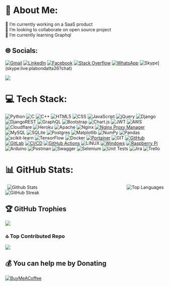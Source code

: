 # 💫 About Me:

🔭 I’m currently working on a SaaS product<br>👯 I’m looking to collaborate on open source project<br>🌱 I’m currently learning Graphql

## 🌐 Socials:

[![Gmail](https://img.shields.io/badge/-Gmail-FF0000?logo=gmail&logoColor=white)](mailto:plabondatta26@gmail.com) [![LinkedIn](https://img.shields.io/badge/LinkedIn-%230077B5.svg?logo=linkedin&logoColor=white)](https://linkedin.com/in/plabondatta26) [![Facebook](https://img.shields.io/badge/Facebook-%231877F2.svg?logo=Facebook&logoColor=white)](https://facebook.com/plabondatta26) [![Stack Overflow](https://img.shields.io/badge/-Stackoverflow-FE7A16?logo=stack-overflow&logoColor=white)](https://stackoverflow.com/users/13040712) [![WhatsApp](https://img.shields.io/badge/-WhatsApp-25D366?logo=whatsapp&logoColor=white)](https://wa.me/+8801797405859) ![Skype](https://img.shields.io/badge/-Skype-00AFF0?logo=skype&logoColor=white)](skype:live:plabondatta26?chat)


[![](https://visitcount.itsvg.in/api?id=plabondatta26&icon=5&color=1)](https://visitcount.itsvg.in)

# 💻 Tech Stack:

![Python](https://img.shields.io/badge/python-3670A0?style=flat-square&logo=python&logoColor=ffdd54) ![C](https://img.shields.io/badge/c-%2300599C.svg?style=flat-square&logo=c&logoColor=white) ![C++](https://img.shields.io/badge/c++-%2300599C.svg?style=flat-square&logo=c%2B%2B&logoColor=white) ![HTML5](https://img.shields.io/badge/html5-%23E34F26.svg?style=flat-square&logo=html5&logoColor=white) ![CSS](https://img.shields.io/badge/-CSS-1572B6?style=flat-square&logo=css3&logoColor=white) ![JavaScript](https://img.shields.io/badge/javascript-%23323330.svg?style=flat-square&logo=javascript&logoColor=%23F7DF1E) ![jQuery](https://img.shields.io/badge/-jQuery-0769AD?logo=jquery&logoColor=white) ![Django](https://img.shields.io/badge/django-%23092E20.svg?style=flat-square&logo=django&logoColor=white) ![DjangoREST](https://img.shields.io/badge/DJANGO-REST-ff1709?style=flat-square&logo=django&logoColor=white&color=ff1709&labelColor=gray) ![GraphQL](https://img.shields.io/badge/-GraphQL-E10098?style=flat-square&logo=graphql&logoColor=white) ![Bootstrap](https://img.shields.io/badge/bootstrap-%238511FA.svg?style=flat-square&logo=bootstrap&logoColor=white) ![Chart.js](https://img.shields.io/badge/chart.js-F5788D.svg?style=flat-square&logo=chart.js&logoColor=white) ![JWT](https://img.shields.io/badge/JWT-black?style=flat-square&logo=JSON%20web%20tokens) ![AWS](https://img.shields.io/badge/AWS-%23FF9900.svg?style=flat-square&logo=amazon-aws&logoColor=white) ![Cloudflare](https://img.shields.io/badge/Cloudflare-F38020?style=flat-square&logo=Cloudflare&logoColor=white) ![Heroku](https://img.shields.io/badge/heroku-%23430098.svg?style=flat-square&logo=heroku&logoColor=white) ![Apache](https://img.shields.io/badge/apache-%23D42029.svg?style=flat-square&logo=apache&logoColor=white) ![Nginx](https://img.shields.io/badge/nginx-%23009639.svg?style=flat-square&logo=nginx&logoColor=white) [![Nginx Proxy Manager](https://img.shields.io/badge/-Nginx%20Proxy%20Manager-269539?logo=Nginx&logoColor=white)](https://nginxproxymanager.com/) ![MySQL](https://img.shields.io/badge/mysql-%2300000f.svg?style=flat-square&logo=mysql&logoColor=white) ![SQLite](https://img.shields.io/badge/sqlite-%2307405e.svg?style=flat-square&logo=sqlite&logoColor=white) ![Postgres](https://img.shields.io/badge/postgres-%23316192.svg?style=flat-square&logo=postgresql&logoColor=white) ![Matplotlib](https://img.shields.io/badge/Matplotlib-%23ffffff.svg?style=flat-square&logo=Matplotlib&logoColor=black) ![NumPy](https://img.shields.io/badge/numpy-%23013243.svg?style=flat-square&logo=numpy&logoColor=white) ![Pandas](https://img.shields.io/badge/pandas-%23150458.svg?style=flat-square&logo=pandas&logoColor=white) ![scikit-learn](https://img.shields.io/badge/scikit--learn-%23F7931E.svg?style=flat-square&logo=scikit-learn&logoColor=white) ![TensorFlow](https://img.shields.io/badge/TensorFlow-%23FF6F00.svg?style=flat-square&logo=TensorFlow&logoColor=white) ![Docker](https://img.shields.io/badge/docker-%230db7ed.svg?style=flat-square&logo=docker&logoColor=white) [![Portainer](https://img.shields.io/badge/-Portainer-13B5EA?logo=Portainer&logoColor=white)](https://www.portainer.io/) ![GIT](https://img.shields.io/badge/Git-fc6d26?style=flat-square&logo=git&logoColor=white) [![GitHub](https://img.shields.io/badge/-GitHub-181717?logo=github&logoColor=white)](https://github.com/plabondatta26) [![GitLab](https://img.shields.io/badge/-GitLab-FCA121?logo=gitlab&logoColor=white)](https://gitlab.com/plabondatta26) [![CI/CD](https://img.shields.io/badge/-CI/CD-017B5A?logo=jenkins&logoColor=white)](https://en.wikipedia.org/wiki/CI/CD) [![GitHub Actions](https://img.shields.io/badge/-GitHub%20Actions-2088FF?logo=github%20actions&logoColor=white)](https://github.com/features/actions) ![LINUX](https://img.shields.io/badge/Linux-FCC624?style=flat-square&logo=linux&logoColor=black) [![Windows](https://img.shields.io/badge/-Windows-0078D6?logo=windows&logoColor=white)](https://www.microsoft.com/en-us/windows) [![Raspberry Pi](https://img.shields.io/badge/-Raspberry%20Pi-C51A4A?logo=Raspberry%20Pi&logoColor=white)](https://www.raspberrypi.org/) ![Arduino](https://img.shields.io/badge/-Arduino-00979D?style=flat-square&logo=Arduino&logoColor=white) ![Postman](https://img.shields.io/badge/Postman-FF6C37?style=flat-square&logo=postman&logoColor=white) ![Swagger](https://img.shields.io/badge/-Swagger-%23Clojure?style=flat-square&logo=swagger&logoColor=white) ![Selenium](https://img.shields.io/badge/-Selenium-43B02A?logo=selenium&logoColor=white) ![Unit Tests](https://img.shields.io/badge/-Unit%20Tests-00BCD4?logo=unittest&logoColor=white) ![Jira](https://img.shields.io/badge/jira-%230A0FFF.svg?style=flat-square&logo=jira&logoColor=white) ![Trello](https://img.shields.io/badge/Trello-%23026AA7.svg?style=flat-square&logo=Trello&logoColor=white)

# 📊 GitHub Stats:


<div style="display: flex; justify-content: space-between;">

  <div align="center">
    <img align="center" src="https://github-readme-stats.vercel.app/api?username=plabondatta26&show_icons=true&theme=dark&title_color=ffffff&text_color=ffffff&icon_color=0775d5&locale=en&include_all_commits=true" alt="Github Stats" /> <br>
    <img src="https://github-readme-streak-stats.herokuapp.com/?user=plabondatta26&theme=dark&hide_border=false" alt="GitHub Streak">
  </div>

  <div align="center">
    <img  src="https://github-readme-stats.vercel.app/api/top-langs/?username=plabondatta26&theme=dark&hide_border=false&include_all_commits=true&count_private=true&layout=pie&langs_count=10" alt="Top Languages">
  </div>

</div>

## 🏆 GitHub Trophies

![](https://github-profile-trophy.vercel.app/?username=plabondatta26&theme=onestar&no-frame=false&no-bg=false&margin-w=4)

### 🔝 Top Contributed Repo

![](https://github-contributor-stats.vercel.app/api?username=plabondatta26&limit=5&theme=dark&combine_all_yearly_contributions=true)

## 💰 You can help me by Donating

[![BuyMeACoffee](https://img.shields.io/badge/Buy%20Me%20a%20Coffee-ffdd00?style=for-the-badge&logo=buy-me-a-coffee&logoColor=black)](https://buymeacoffee.com/plabondatta26)

<!-- [![PayPal](https://img.shields.io/badge/PayPal-00457C?style=for-the-badge&logo=paypal&logoColor=white)](https://paypal.me/plabondatta26) -->

<!-- Proudly created with GPRM ( https://gprm.itsvg.in ) -->
